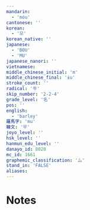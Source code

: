```yaml
---
mandarin:
  - 'móu'
cantonese: ''
korean:
  - '모'
korean_native: ''
japanese:
  - 'BOU'
  - 'MU'
japanese_nanori: ''
vietnamese:
middle_chinese_initial: 'm'
middle_chinese_final: 'ɨu'
stroke_count: ''
radical: '牛'
skip_number: '2-2-4'
grade_level: '名'
pos: ''
english:
  - 'barley'
羅馬字: 'mu'
韓文: '무'
joyo_level: ''
hsk_level: ''
hanmun_edu_level: ''
danayo_id: 8020
mc_id: 1661
graphemic_classification: '厶'
stand_in: 'FALSE'
aliases:
---
```


# Notes
